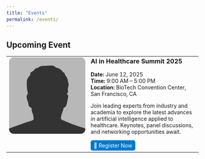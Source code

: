 ```yaml
---
title: "Events"
permalink: /events/
---
```


<h2>Upcoming Event</h2>

<table style="width: 100%; border-spacing: 20px;">
  <tr>
    <td style="width: 200px; vertical-align: top;">
      <img src="/assets/images/bio-photo.jpg" alt="Event image" style="width: 100%; border-radius: 12px;">
    </td>
    <td style="vertical-align: top;">
      <h3 style="margin-top: 0;">AI in Healthcare Summit 2025</h3>
      <p><strong>Date:</strong> June 12, 2025<br>
         <strong>Time:</strong> 9:00 AM – 5:00 PM<br>
         <strong>Location:</strong> BioTech Convention Center, San Francisco, CA</p>
      <p>Join leading experts from industry and academia to explore the latest advances in artificial intelligence applied to healthcare. Keynotes, panel discussions, and networking opportunities await.</p>
      <a href="https://example.com/register" target="_blank" style="display: inline-block; background-color: #007acc; color: white; padding: 5px 8px; border-radius: 5px; text-decoration: none;">
        📩 Register Now
      </a>
    </td>
  </tr>
</table>

